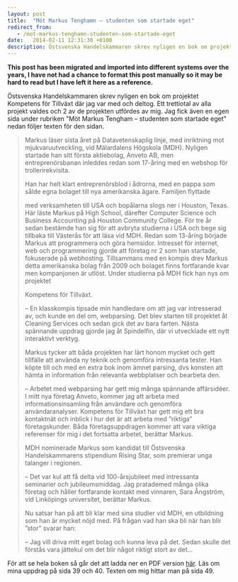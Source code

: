 ```yaml
---
layout: post
title:  "Möt Markus Tenghamn – studenten som startade eget"
redirect_from:
   - /mot-markus-tenghamn-studenten-som-startade-eget
date:   2014-02-11 12:31:30 +0100
description: Östsvenska Handelskammaren skrev nyligen en bok om projektet Kompetens för Tillväxt där jag var med och deltog. Ett trettiotal av alla projekt valdes och 2 av de projekten utfördes av mig. Jag fi...
---
```


**This post has been migrated and imported into different systems over the years, I have not had a chance to format this post manually so it may be hard to read but I have left it here as a reference.**

Östsvenska Handelskammaren skrev nyligen en bok om projektet Kompetens för Tillväxt där jag var med och deltog. Ett trettiotal av alla projekt valdes och 2 av de projekten utfördes av mig. Jag fick även en egen sida under rubriken "Möt Markus Tengham – studenten som startade eget" nedan följer texten för den sidan.

> Markus läser sista året på Datavetenskaplig linje, med inriktning mot mjukvaruutveckling, vid Mälardalens Högskola (MDH). Nyligen startade han sitt första aktiebolag, Anveto AB, men entreprenörsbanan inleddes redan som 17-åring med en webshop för trollerirekvisita.
> 
>   
> Han har helt klart entreprenörsblod i ådrorna, med en pappa som sålde egna bolaget till nya amerikanska ägare. Familjen flyttade
> 
>   
> med verksamheten till USA och bopålarna slogs ner i Houston, Texas. Här läste Markus på High School, därefter Computer Science och Business Accounting på Houston Community College. För tre år sedan bestämde han sig för att avbryta studierna i USA och bege sig tillbaka till Västerås för att läsa vid MDH. Redan som 13-åring började Markus att programmera och göra hemsidor. Intresset för internet, web och programmering gjorde att företag nr 2 som han startade, fokuserade på webhosting. Tillsammans med en kompis drev Markus detta amerikanska bolag från 2009 och bolaget finns fortfarande kvar men kompanjonen är utlöst. Under studierna på MDH fick han nys om projektet
> 
>   
> Kompetens för Tillväxt.
> 
>   
> 
> 
>   
> – En klasskompis tipsade min handledare om att jag var intresserad av, och kunde en del om, webparsing. Det blev starten till projektet åt Cleaning Services och sedan gick det av bara farten. Nästa spännande uppdrag gjorde jag åt Spindelfin, där vi utvecklade ett nytt interaktivt verktyg.
> 
>   
> 
> 
>   
> Markus tycker att båda projekten har lärt honom mycket och gett tillfälle att använda ny teknik och genomföra intressanta tester. Han köpte till och med en extra bok inom ämnet parsing, dvs konsten att hämta in information från relevanta webbplatser och bearbeta den.
> 
>   
> 
> 
>   
> – Arbetet med webparsing har gett mig många spännande affärsidéer. I mitt nya företag Anveto, kommer jag att arbeta med informationsinsamling från användare och genomföra användaranalyser. Kompetens för Tillväxt har gett mig ett bra kontaktnät och inblick i hur det är att arbeta med ”riktiga” företagskunder. Båda företagsuppdragen kommer att vara viktiga referenser för mig i det fortsatta arbetet, berättar Markus.
> 
>   
> 
> 
>   
> MDH nominerade Markus som kandidat till Östsvenska Handelskammarens stipendium Rising Star, som premierar unga talanger i regionen.
> 
>   
> 
> 
>   
> – Det var kul att få delta vid 100-årsjubileet med intressanta seminarier och jubileumsmiddag. Jag pratademed många olika företag och håller fortfarande kontakt med vinnaren, Sara Ångström, vid Linköpings universitet, berättar Markus.
> 
>   
> 
> 
>   
> Nu satsar han på att bli klar med sina studier vid MDH, en utbildning som han är mycket nöjd med. På frågan vad han ska bli när han blir ”stor” svarar han:
> 
>   
> 
> 
>   
> – Jag vill driva mitt eget bolag och kunna leva på det. Sedan skulle det förstås vara jättekul om det blir något riktigt stort av det...

  
 För att se hela boken så går det att ladda ner en PDF version [här](http://www.ostsvenskahandelskammaren.se/img/2013/12/12/2233479.pdf "Kompetens för Tillväxt"). Läs om mina uppdrag på sida 39 och 40. Texten om mig hittar man på sida 49.
